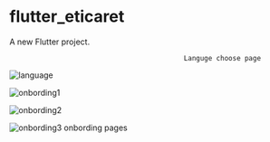 # flutter_eticaret

A new Flutter project.

                                               Languge choose page

![language](https://github.com/yamanturkmenoglu/Ecommerce_users/assets/92741437/dea5f038-6c35-463f-af5f-5b08a1a6dddd)


                                               
![onbording1](https://github.com/yamanturkmenoglu/Ecommerce_users/assets/92741437/89b949d3-0635-4370-bf25-9ee7311323b9)

![onbording2](https://github.com/yamanturkmenoglu/Ecommerce_users/assets/92741437/f4439113-2b23-42e8-b2fb-d05d9b050351)

![onbording3](https://github.com/yamanturkmenoglu/Ecommerce_users/assets/92741437/df1296b2-faef-45c2-a997-1c2c4ff2a2cd)
onbording pages
